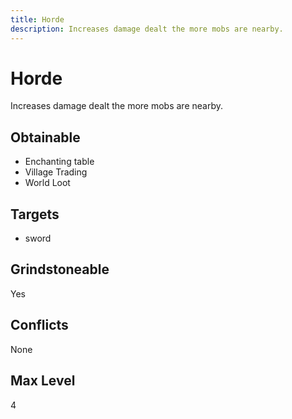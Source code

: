 ```yaml
---
title: Horde
description: Increases damage dealt the more mobs are nearby.
---
```

# Horde
Increases damage dealt the more mobs are nearby.
## Obtainable
- Enchanting table
- Village Trading
- World Loot
## Targets
- sword
## Grindstoneable
Yes
## Conflicts
None
## Max Level
4
